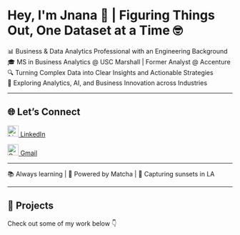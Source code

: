 # Hey, I'm Jnana 👋 | Figuring Things Out, One Dataset at a Time 🤓  

📊 Business & Data Analytics Professional with an Engineering Background  
🎓 MS in Business Analytics @ USC Marshall | Former Analyst @ Accenture  
🔍 Turning Complex Data into Clear Insights and Actionable Strategies  
🌱 Exploring Analytics, AI, and Business Innovation across Industries   

---

## 🌐 Let’s Connect  

<p>
  <a href="https://www.linkedin.com/in/jnana-k-p" target="_blank">
    <img src="https://cdn-icons-png.flaticon.com/512/174/174857.png" alt="LinkedIn" width="25"/> LinkedIn
  </a>
</p>

<p>
  <a href="mailto:jnanaakp@gmail.com">
    <img src="https://cdn-icons-png.flaticon.com/512/732/732200.png" alt="Gmail" width="25"/> Gmail
  </a>
</p>

---

📚 Always learning | 🍵 Powered by Matcha | 📸 Capturing sunsets in LA  

---

## 📌 Projects  
Check out some of my work below 👇  
